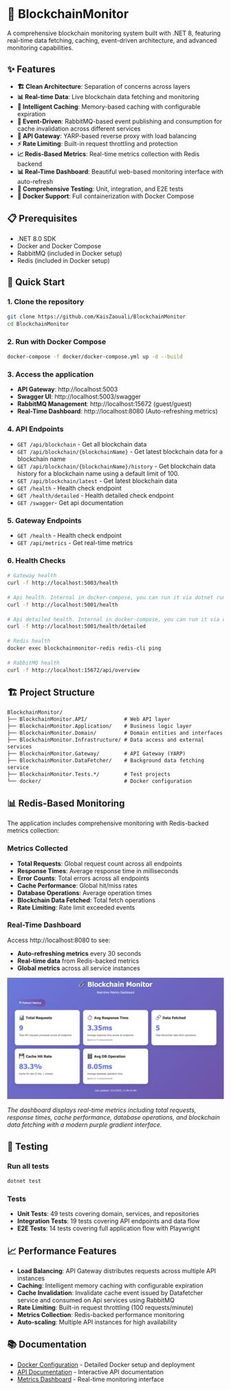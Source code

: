# 🏦 BlockchainMonitor

A comprehensive blockchain monitoring system built with .NET 8, featuring real-time data fetching, caching, event-driven architecture, and advanced monitoring capabilities.

## ✨ Features

- **🏗️ Clean Architecture**: Separation of concerns across layers
- **📊 Real-time Data**: Live blockchain data fetching and monitoring
- **💾 Intelligent Caching**: Memory-based caching with configurable expiration
- **🔄 Event-Driven**: RabbitMQ-based event publishing and consumption for cache invalidation across different services
- **🚪 API Gateway**: YARP-based reverse proxy with load balancing
- **⚡ Rate Limiting**: Built-in request throttling and protection
- **📈 Redis-Based Metrics**: Real-time metrics collection with Redis backend
- **📊 Real-Time Dashboard**: Beautiful web-based monitoring interface with auto-refresh
- **🧪 Comprehensive Testing**: Unit, integration, and E2E tests
- **🐳 Docker Support**: Full containerization with Docker Compose

## 📋 Prerequisites

- .NET 8.0 SDK
- Docker and Docker Compose
- RabbitMQ (included in Docker setup)
- Redis (included in Docker setup)

## 🚀 Quick Start

### 1. Clone the repository
```bash
git clone https://github.com/KaisZaouali/BlockchainMonitor
cd BlockchainMonitor
```

### 2. Run with Docker Compose
```bash
docker-compose -f docker/docker-compose.yml up -d --build
```

### 3. Access the application
- **API Gateway**: http://localhost:5003
- **Swagger UI**: http://localhost:5003/swagger
- **RabbitMQ Management**: http://localhost:15672 (guest/guest)
- **Real-Time Dashboard**: http://localhost:8080 (Auto-refreshing metrics)

### 4. API Endpoints
- `GET /api/blockchain` - Get all blockchain data
- `GET /api/blockchain/{blockchainName}` - Get latest blockchain data for a blockchain name
- `GET /api/blockchain/{blockchainName}/history` - Get blockchain data history for a blockchain name using a default limit of 100.
- `GET /api/blockchain/latest` - Get latest blockchain data
- `GET /health` - Health check endpoint
- `GET /health/detailed` - Health detailed check endpoint
- `GET /swagger`- Get api documentation

### 5. Gateway Endpoints
- `GET /health` - Health check endpoint
- `GET /api/metrics` - Get real-time metrics

### 6. Health Checks
```bash
# Gateway health
curl -f http://localhost:5003/health

# Api health. Internal in docker-compose, you can run it via dotnet run
curl -f http://localhost:5001/health

# Api detailed health. Internal in docker-compose, you can run it via dotnet run
curl -f http://localhost:5001/health/detailed

# Redis health
docker exec blockchainmonitor-redis redis-cli ping

# RabbitMQ health
curl -f http://localhost:15672/api/overview
```

## 🏗️ Project Structure

```
BlockchainMonitor/
├── BlockchainMonitor.API/            # Web API layer
├── BlockchainMonitor.Application/    # Business logic layer
├── BlockchainMonitor.Domain/         # Domain entities and interfaces
├── BlockchainMonitor.Infrastructure/ # Data access and external services
├── BlockchainMonitor.Gateway/        # API Gateway (YARP)
├── BlockchainMonitor.DataFetcher/    # Background data fetching service
├── BlockchainMonitor.Tests.*/        # Test projects
└── docker/                           # Docker configuration
```

## 📊 Redis-Based Monitoring

The application includes comprehensive monitoring with Redis-backed metrics collection:

### **Metrics Collected**
- **Total Requests**: Global request count across all endpoints
- **Response Times**: Average response time in milliseconds
- **Error Counts**: Total errors across all endpoints
- **Cache Performance**: Global hit/miss rates
- **Database Operations**: Average operation times
- **Blockchain Data Fetched**: Total fetch operations
- **Rate Limiting**: Rate limit exceeded events

### **Real-Time Dashboard**
Access http://localhost:8080 to see:
- **Auto-refreshing metrics** every 30 seconds
- **Real-time data** from Redis-backed metrics
- **Global metrics** across all service instances

![Blockchain Monitor Dashboard](docs/images/dashboard.png)

*The dashboard displays real-time metrics including total requests, response times, cache performance, database operations, and blockchain data fetching with a modern purple gradient interface.*

## 🧪 Testing

### Run all tests
```bash
dotnet test
```

### Tests
- **Unit Tests**: 49 tests covering domain, services, and repositories
- **Integration Tests**: 19 tests covering API endpoints and data flow
- **E2E Tests**: 14 tests covering full application flow with Playwright



## 📈 Performance Features

- **Load Balancing**: API Gateway distributes requests across multiple API instances
- **Caching**: Intelligent memory caching with configurable expiration
- **Cache Invalidation**: Invalidate cache event issued by Datafetcher service and consumed on Api services using RabbitMQ
- **Rate Limiting**: Built-in request throttling (100 requests/minute)
- **Metrics Collection**: Redis-backed performance monitoring
- **Auto-scaling**: Multiple API instances for high availability

## 📚 Documentation

- [Docker Configuration](docker/DOCKER.md) - Detailed Docker setup and deployment
- [API Documentation](http://localhost:5003/swagger) - Interactive API documentation
- [Metrics Dashboard](http://localhost:8080) - Real-time monitoring interface
